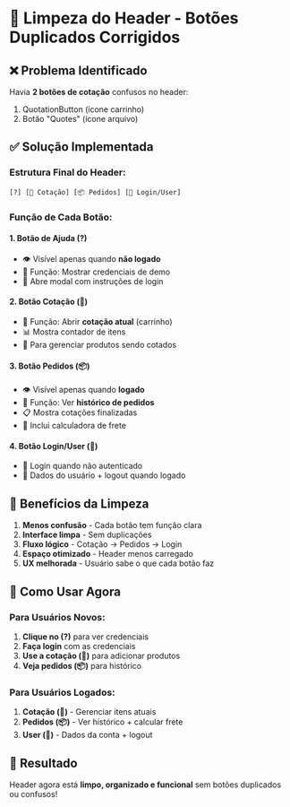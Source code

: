 # 🧹 Limpeza do Header - Botões Duplicados Corrigidos

## ❌ Problema Identificado
Havia **2 botões de cotação** confusos no header:
1. QuotationButton (ícone carrinho) 
2. Botão "Quotes" (ícone arquivo)

## ✅ Solução Implementada

### Estrutura Final do Header:
```
[?] [🛒 Cotação] [📦 Pedidos] [👤 Login/User]
```

### Função de Cada Botão:

#### 1. **Botão de Ajuda (?)** 
- 👁️ Visível apenas quando **não logado**
- 🎯 Função: Mostrar credenciais de demo
- 📱 Abre modal com instruções de login

#### 2. **Botão Cotação (🛒)**
- 🎯 Função: Abrir **cotação atual** (carrinho)
- 📊 Mostra contador de itens
- 💼 Para gerenciar produtos sendo cotados

#### 3. **Botão Pedidos (📦)**
- 👁️ Visível apenas quando **logado**
- 🎯 Função: Ver **histórico de pedidos**
- 📋 Mostra cotações finalizadas
- 🧮 Inclui calculadora de frete

#### 4. **Botão Login/User (👤)**
- 🔐 Login quando não autenticado
- 👤 Dados do usuário + logout quando logado

## 🎯 Benefícios da Limpeza

1. **Menos confusão** - Cada botão tem função clara
2. **Interface limpa** - Sem duplicações
3. **Fluxo lógico** - Cotação → Pedidos → Login
4. **Espaço otimizado** - Header menos carregado
5. **UX melhorada** - Usuário sabe o que cada botão faz

## 📱 Como Usar Agora

### Para Usuários Novos:
1. **Clique no (?)** para ver credenciais
2. **Faça login** com as credenciais
3. **Use a cotação (🛒)** para adicionar produtos
4. **Veja pedidos (📦)** para histórico

### Para Usuários Logados:
1. **Cotação (🛒)** - Gerenciar itens atuais
2. **Pedidos (📦)** - Ver histórico + calcular frete
3. **User (👤)** - Dados da conta + logout

## 🎉 Resultado

Header agora está **limpo, organizado e funcional** sem botões duplicados ou confusos!